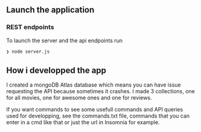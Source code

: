 ## Launch the application

### REST endpoints

To launch the server and the api endpoints run 

```sh
❯ node server.js
```


## How i developped the app

I created a mongoDB Atlas database which means you can have issue requesting the API because sometimes it crashes.
I made 3 collections, one for all movies, one for awesome ones and one for reviews.

If you want commands to see some usefull commands and API queries used for developping, see the commands.txt file, commands that you can enter in a cmd like that or just the url in Insomnia for example.
